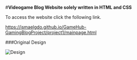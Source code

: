 
#**Videogame Blog Website solely written in HTML and CSS**

To access the website click the following link.

https://ismaelgdo.github.io/GameHub-GamingBlogProject/project1/mainpage.html


###Original Design

![Design](https://i.imgur.com/HZGypsO.jpg)
